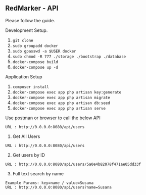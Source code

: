 ## RedMarker - API

Please follow the guide.

Development Setup.

1. `git clone`
2. `sudo groupadd docker`
3. `sudo gpasswd -a $USER docker`
4. `sudo chmod -R 777 ./storage ./bootstrap ./database`
5. `docker-compose build`
6. `docker-compose up -d`

Application Setup

1. `composer install`
2. `docker-compose exec app php artisan key:generate`
3. `docker-compose exec app php artisan migrate`
4. `docker-compose exec app php artisan db:seed`
5. `docker-compose exec app php artisan serve`

Use postman or browser to call the below API
```
URL : http://0.0.0.0:8080/api/users
```

1. Get All Users
```
URL : http://0.0.0.0:8080/api/users
```
2. Get users by ID
```
URL : http://0.0.0.0:8080/api/users/5a0e4b82078f471ae05dd33f
```
3. Full text search by name
```
Example Params: key=name / value=Susana
URL : http://0.0.0.0:8080/api/users?name=Susana
